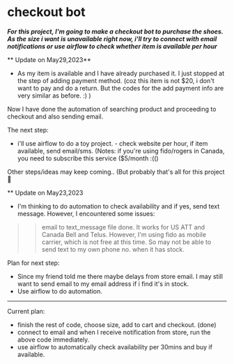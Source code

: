 # checkout bot

***For this project, I'm going to make a checkout bot to purchase the shoes. As the size i want is unavailable right now, i'll try to connect with email notifications or use airflow to check whether item is available per hour***

** Update on May29,2023**
- As my item is available and I have already purchased it. I just stopped at the step of adding payment method. (coz this item is not $20, i don't want to pay and do a return. But the codes for the add payment info are very similar as before. :) )

Now I have done the automation of searching product and proceeding to checkout and also sending email. 

The next step:
- i'll use airflow to do a toy project. - check website per hour, if item available, send email/sms. (Notes: if you're using fido/rogers in Canada, you need to subscribe this service ($5/month :(()

Other steps/ideas may keep coming.. (But probably that's all for this project💁


** Update on May23,2023
- I'm thinking to do automation to check availability and if yes, send text message. However, I encountered some issues:
>> email to text_message file done. It works for US ATT and Canada Bell and Telus. However, I'm using fido as mobile carrier, which is not free at this time. So may not be able to send text to my own phone no. when it has stock. 

Plan for next step: 
- Since my friend told me there maybe delays from store email. I may still want to send email to my email address if i find it's in stock. 
- Use airflow to do automation. 


--------------------
Current plan: 
- finish the rest of code, choose size, add to cart and checkout. (done)
- connect to email and when I receive notification from store, run the above code immediately. 
- use airflow to automatically check availability per 30mins and buy if available. 
